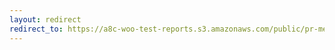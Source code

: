 ```yaml
---
layout: redirect
redirect_to: https://a8c-woo-test-reports.s3.amazonaws.com/public/pr-merge/37801/api/index.html
---
```

